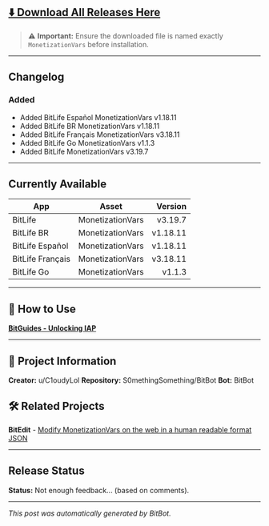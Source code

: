 ## **[⬇️ Download All Releases Here](https://S0methingSomething.github.io/BitBot/)**

> ⚠️ **Important:** Ensure the downloaded file is named exactly `MonetizationVars` before installation.

---

## Changelog
### Added
* Added BitLife Español MonetizationVars v1.18.11
* Added BitLife BR MonetizationVars v1.18.11
* Added BitLife Français MonetizationVars v3.18.11
* Added BitLife Go MonetizationVars v1.1.3
* Added BitLife MonetizationVars v3.19.7

---

## Currently Available
| App | Asset | Version |
|---|---|---:|
| BitLife | MonetizationVars | v3.19.7 |
| BitLife BR | MonetizationVars | v1.18.11 |
| BitLife Español | MonetizationVars | v1.18.11 |
| BitLife Français | MonetizationVars | v3.18.11 |
| BitLife Go | MonetizationVars | v1.1.3 |

---

## 📖 How to Use
**[BitGuides - Unlocking IAP](https://s0methingsomething.github.io/BitGuides/modding/monetizationvars/unlocking-iap/)**

---

## 🔧 Project Information
**Creator:** u/C1oudyLol
**Repository:** S0methingSomething/BitBot
**Bot:** BitBot

## 🛠️ Related Projects
**BitEdit** - [Modify MonetizationVars on the web in a human readable format JSON](https://s0methingsomething.github.io/BitEdit/)

---

## Release Status
**Status:** Not enough feedback... (based on comments).

---

*This post was automatically generated by BitBot.*